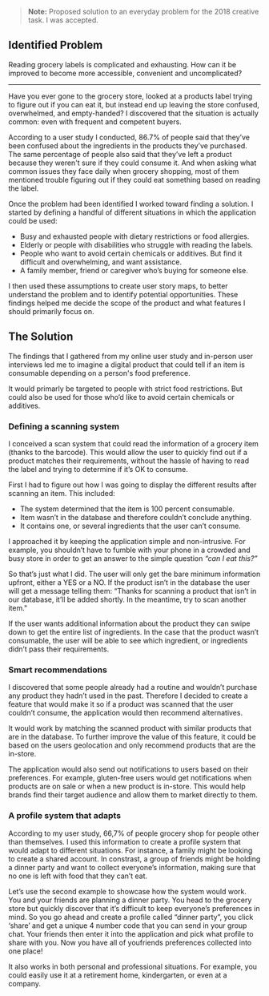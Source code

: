 
> **Note:** Proposed solution to an everyday problem for the 2018 creative task. I was accepted.

## Identified Problem
Reading grocery labels is complicated and exhausting. How can it be improved to become more accessible, convenient and uncomplicated?  

---

Have you ever gone to the grocery store, looked at a products label trying to figure out if you can eat it, but instead end up leaving the store confused, overwhelmed, and empty-handed? I discovered that the situation is actually common: even with frequent and competent buyers.

According to a user study I conducted, 86.7% of people said that they’ve been confused about the ingredients in the products they’ve purchased. The same percentage of people also said that they’ve left a product because they weren't sure if they could consume it. And when asking what common issues they face daily when grocery shopping, most of them mentioned trouble figuring out if they could eat something based on reading the label.

Once the problem had been identified I worked toward finding a solution. I started by defining a handful of different situations in which the application could be used:

- Busy and exhausted people with dietary restrictions or food allergies.
- Elderly or people with disabilities who struggle with reading the labels.
- People who want to avoid certain chemicals or additives. But find it difficult and overwhelming, and want assistance.
- A family member, friend or caregiver who’s buying for someone else.

I then used these assumptions to create user story maps, to better understand the problem and to identify potential opportunities. These findings helped me decide the scope of the product and what features I should primarily focus on.

## The Solution
The findings that I gathered from my online user study and in-person user interviews led me to imagine a digital product that could tell if an item is consumable depending on a person's food preference.

It would primarly be targeted to people with strict food restrictions. But could also be used for those who’d like to avoid certain chemicals or additives.

### Defining a scanning system
I conceived a scan system that could read the information of a grocery item (thanks to the barcode). This would allow the user to quickly find out if a product matches their requirements, without the hassle of having to read the label and trying to determine if it’s OK to consume.

First I had to figure out how I was going to display the different results after scanning an item. This included:

- The system determined that the item is 100 percent consumable.
- Item wasn’t in the database and therefore couldn’t conclude anything.
- It contains one, or several ingredients that the user can’t consume.

I approached it by keeping the application simple and non-intrusive. For example, you shouldn’t have to fumble with your phone in a crowded and busy store in order to get an answer to the simple question _“can I eat this?”_

So that’s just what I did. The user will only get the bare minimum information upfront, either a YES or a NO. If the product isn’t in the database the user will get a message telling them: “Thanks for scanning a product that isn’t in our database, it’ll be added shortly. In the meantime, try to scan another item."

If the user wants additional information about the product they can swipe down to get the entire list of ingredients. In the case that the product wasn’t consumable, the user will be able to see which ingredient, or ingredients didn’t pass their requirements.

### Smart recommendations
I discovered that some people already had a routine and wouldn’t purchase any product they hadn’t used in the past. Therefore I decided to create a feature that would make it so if a product was scanned that the user couldn’t consume, the application would then recommend alternatives.

It would work by matching the scanned product with similar products that are in the database.  To further improve the value of this feature, it could be based on the users geolocation and only recommend products that are the in-store.

The application would also send out notifications to users based on their preferences. For example, gluten-free users would get notifications when products are on sale or when a new product is in-store. This would help brands find their target audience and allow them to market directly to them.

### A profile system that adapts
According to my user study, 66,7% of people grocery shop for people other than themselves. I used this information to create a profile system that would adapt to different situations. For instance, a family might be looking to create a shared account. In constrast, a group of friends might be holding a dinner party and want to collect everyone’s information, making sure that no one is left with food that they can’t eat.

Let’s use the second example to showcase how the system would work. You and your friends are planning a dinner party. You head to the grocery store but quickly discover that it’s difficult to keep everyone’s preferences in mind. So you go ahead and create a profile called “dinner party”, you click ‘share’ and get a unique 4 number code that you can send in your group chat. Your friends then enter it into the application and pick what profile to share with you. Now you have all of youfriends preferences collected into one place!

It also works in both personal and professional situations. For example, you could easily use it at a retirement home, kindergarten, or even at a company.
